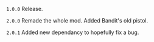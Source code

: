 `1.0.0`
Release.

`2.0.0`
Remade the whole mod.
Added Bandit's old pistol.

`2.0.1`
Added new dependancy to hopefully fix a bug. 